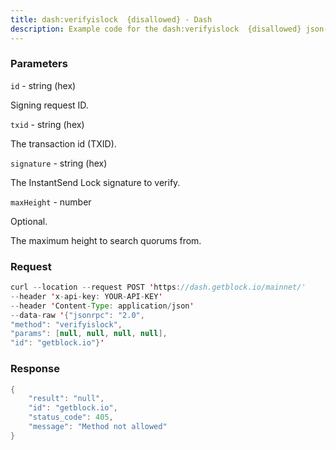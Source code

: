 ```yaml
---
title: dash:verifyislock  {disallowed} - Dash
description: Example code for the dash:verifyislock  {disallowed} json-rpc method. Сomplete guide on how to use dash:verifyislock  {disallowed} json-rpc in GetBlock.io Web3 documentation.
---
```


### Parameters


`id` - string (hex)

Signing request ID.

`txid` - string (hex)

The transaction id (TXID).

`signature` - string (hex)

The InstantSend Lock signature to verify.

`maxHeight` - number

Optional.

The maximum height to search quorums from.

### Request

``` java
curl --location --request POST 'https://dash.getblock.io/mainnet/' 
--header 'x-api-key: YOUR-API-KEY' 
--header 'Content-Type: application/json' 
--data-raw '{"jsonrpc": "2.0",
"method": "verifyislock",
"params": [null, null, null, null],
"id": "getblock.io"}'
```

###  Response

``` java
{
    "result": "null",
    "id": "getblock.io",
    "status_code": 405,
    "message": "Method not allowed"
}
```

